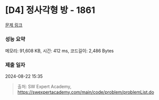 # [D4] 정사각형 방 - 1861 

[문제 링크](https://swexpertacademy.com/main/code/problem/problemDetail.do?contestProbId=AV5LtJYKDzsDFAXc) 

### 성능 요약

메모리: 91,608 KB, 시간: 412 ms, 코드길이: 2,486 Bytes

### 제출 일자

2024-08-22 15:35



> 출처: SW Expert Academy, https://swexpertacademy.com/main/code/problem/problemList.do
